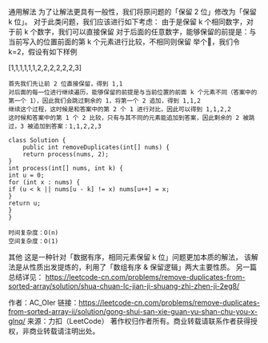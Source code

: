 通用解法 为了让解法更具有一般性，我们将原问题的「保留 2 位」修改为「保留 k 位」。 对于此类问题，我们应该进行如下考虑： 由于是保留 k 个相同数字，对于前 k 个数字，我们可以直接保留
对于后面的任意数字，能够保留的前提是：与当前写入的位置前面的第 k 个元素进行比较，不相同则保留 举个🌰，我们令 k=2，假设有如下样例

[1,1,1,1,1,1,2,2,2,2,2,2,3]

    首先我们先让前 2 位直接保留，得到 1,1
    对后面的每一位进行继续遍历，能够保留的前提是与当前位置的前面 k 个元素不同（答案中的第一个 1），因此我们会跳过剩余的 1，将第一个 2 追加，得到 1,1,2
    继续这个过程，这时候是和答案中的第 2 个 1 进行对比，因此可以得到 1,1,2,2
    这时候和答案中的第 1 个 2 比较，只有与其不同的元素能追加到答案，因此剩余的 2 被跳过，3 被追加到答案：1,1,2,2,3

    class Solution {
        public int removeDuplicates(int[] nums) {   
        return process(nums, 2);
    }
    int process(int[] nums, int k) {
    int u = 0;
    for (int x : nums) {
    if (u < k || nums[u - k] != x) nums[u++] = x;
    }
    return u;
    }
    }

    时间复杂度：O(n)
    空间复杂度：O(1)

其他 这是一种针对「数据有序，相同元素保留 k 位」问题更加本质的解法， 该解法是从性质出发提炼的，利用了「数组有序 & 保留逻辑」两大主要性质。 另一篇总结详见：
https://leetcode-cn.com/problems/remove-duplicates-from-sorted-array/solution/shua-chuan-lc-jian-ji-shuang-zhi-zhen-ji-2eg8/

作者：AC_OIer
链接：https://leetcode-cn.com/problems/remove-duplicates-from-sorted-array-ii/solution/gong-shui-san-xie-guan-yu-shan-chu-you-x-glnq/
来源：力扣（LeetCode） 著作权归作者所有。商业转载请联系作者获得授权，非商业转载请注明出处。
